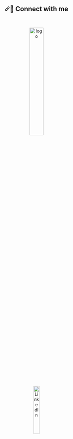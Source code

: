 <div dir="auto" align="center">
        <h2 dir="auto"><a id="user-content--connect-with-me" class="anchor" aria-hidden="true" href="#-connect-with-me"><svg class="octicon octicon-link" viewBox="0 0 16 16" version="1.1" width="16" height="16" aria-hidden="true"><path fill-rule="evenodd" d="M7.775 3.275a.75.75 0 001.06 1.06l1.25-1.25a2 2 0 112.83 2.83l-2.5 2.5a2 2 0 01-2.83 0 .75.75 0 00-1.06 1.06 3.5 3.5 0 004.95 0l2.5-2.5a3.5 3.5 0 00-4.95-4.95l-1.25 1.25zm-4.69 9.64a2 2 0 010-2.83l2.5-2.5a2 2 0 012.83 0 .75.75 0 001.06-1.06 3.5 3.5 0 00-4.95 0l-2.5 2.5a3.5 3.5 0 004.95 4.95l1.25-1.25a.75.75 0 00-1.06-1.06l-1.25 1.25a2 2 0 01-2.83 0z"></path></svg></a><g-emoji class="g-emoji" alias="handshake" fallback-src="https://github.githubassets.com/images/icons/emoji/unicode/1f91d.png">🤝</g-emoji> Connect with me</h2>
        <br>
        <dl>
        <dt>
            <a href="https://twitter.com/cryptoposito" rel="nofollow">
                <img src="https://i.postimg.cc/h47hr6ps/LOGO.png" alt="logo" style="width: 30%;">
            </a>
        </dt>
        <dt>
        <a href="https://www.linkedin.com/in/julienc82/" rel="nofollow">
            <img src="https://i.postimg.cc/J0dqMgHP/Pik-Png-com-linkedin-png-533498.png" alt="LinkedIn" style="width: 20%;">
        </a>
        </dt>
        </dl>
    </div>
